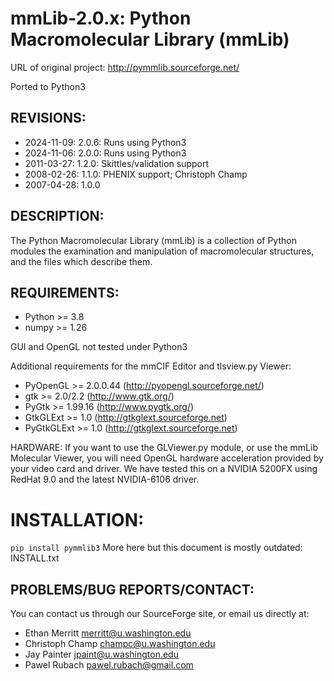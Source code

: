 # mmLib-2.0.x: Python Macromolecular Library (mmLib)
URL of original project: http://pymmlib.sourceforge.net/

Ported to Python3

## REVISIONS:
  * 2024-11-09: 2.0.6: Runs using Python3
  * 2024-11-06: 2.0.0: Runs using Python3
  * 2011-03-27: 1.2.0: Skittles/validation support
  * 2008-02-26: 1.1.0: PHENIX support; Christoph Champ
  * 2007-04-28: 1.0.0

## DESCRIPTION:
The Python Macromolecular Library (mmLib) is a collection of Python 
modules the examination and manipulation of macromolecular structures,
and the files which describe them.

## REQUIREMENTS:
  * Python >= 3.8
  * numpy  >= 1.26

GUI and OpenGL not tested under Python3

Additional requirements for the mmCIF Editor and tlsview.py Viewer:
  * PyOpenGL   >= 2.0.0.44 (http://pyopengl.sourceforge.net/)
  * gtk        >= 2.0/2.2  (http://www.gtk.org/)
  * PyGtk      >= 1.99.16  (http://www.pygtk.org/)
  * GtkGLExt   >= 1.0      (http://gtkglext.sourceforge.net)
  * PyGtkGLExt >= 1.0      (http://gtkglext.sourceforge.net)

HARDWARE:
If you want to use the GLViewer.py module, or use the mmLib Molecular 
Viewer, you will need OpenGL hardware acceleration provided by your video
card and driver. We have tested this on a NVIDIA 5200FX using RedHat 9.0
and the latest NVIDIA-6106 driver.

# INSTALLATION:
`pip install pymmlib3`
More here but this document is mostly outdated: INSTALL.txt

## PROBLEMS/BUG REPORTS/CONTACT:
You can contact us through our SourceForge site, or email us directly at:
  * Ethan Merritt <merritt@u.washington.edu>
  * Christoph Champ <champc@u.washington.edu>
  * Jay Painter <jpaint@u.washington.edu>
  * Pawel Rubach <pawel.rubach@gmail.com>
